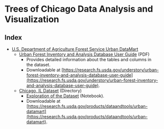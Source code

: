 # Trees of Chicago Data Analysis and Visualization 

## Index

* [U.S. Department of Agriculture Forest Service Urban DataMart](https://research.fs.usda.gov/products/dataandtools/urban-datamart)
  - [Urban Forest Inventory and Analysis Database User Guide](./documents/Urban%20DataMart/wo-v10-0_nov2024_ug_urbanfiadb_database_description.pdf) (PDF)
    - Provides detailed information about the tables and columns in the dataset.
    - Downloadable at [https://research.fs.usda.gov/understory/urban-forest-inventory-and-analysis-database-user-guide](https://research.fs.usda.gov/understory/urban-forest-inventory-and-analysis-database-user-guide).
  - [Chicago, IL Dataset](./data/Urban%20DataMart/Chicago_IL_CSV/) (Directory)
    - [Exploration of the Dataset](./explore_chicago_il.ipynb) (Notebook).
    - Downloadable at [https://research.fs.usda.gov/products/dataandtools/urban-datamart](https://research.fs.usda.gov/products/dataandtools/urban-datamart).
